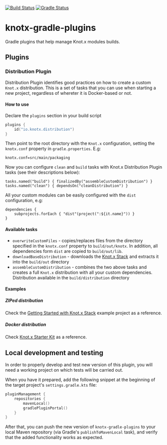 [![Build Status](https://dev.azure.com/knotx/Knotx/_apis/build/status/Knotx.knotx-gradle-plugins?branchName=master)](https://dev.azure.com/knotx/Knotx/_build/latest?definitionId=14&branchName=master)
[![Gradle Status](https://gradleupdate.appspot.com/Knotx/knotx-gradle-plugins/status.svg)](https://gradleupdate.appspot.com/Knotx/knotx-gradle-plugins/status)

# knotx-gradle-plugins
Gradle plugins that help manage Knot.x modules builds.

## Plugins

### Distribution Plugin
Distribution Plugin identifies good practices on how to create a custom `Knot.x` distribution. This is a set of tasks that you can use when starting a new project, regardless of whereter it is Docker-based or not.

#### How to use
Declare the `plugins` section in your build script

```kotlin
plugins {
    id("io.knotx.distribution")
}
```
Then point to the root directory with the `Knot.x` configuration, setting the `knotx.conf` property in `gradle.properties`. E.g:

```
knotx.conf=src/main/packaging
```
Now you can configure `clean` and `build` tasks with Knot.x Distribution Plugin tasks (see their descriptions below):

```
tasks.named("build") { finalizedBy("assembleCustomDistribution") }
tasks.named("clean") { dependsOn("cleanDistribution") }
```
All your custom modules can be easily configured with the `dist` configuration, e.g:
```
dependencies {
    subprojects.forEach { "dist"(project(":${it.name}")) }
}
```

#### Available tasks
 - `overwriteCustomFiles` - copies/replaces files from the directory specified in the `knotx.conf` property to `build/out/knotx`. In addition, all dependencies form `dist` are copied to  `build/out/lib`.  
 - `downloadBaseDistribution` - downloads the [Knot.x Stack](https://github.com/Knotx/knotx-stack) and extracts it into the `build/out` directory
 - `assembleCustomDistribution` - combines the two above tasks and creates a full `Knot.x` distribution with all your custom dependencies. Distribution available in the `build/distribution` directory 

#### Examples

##### ZIPed distribution 
Check the [Getting Started with Knot.x Stack](https://github.com/Knotx/knotx-example-project/tree/master/getting-started) example project as a reference.

##### Docker distribution
Check [Knot.x Starter Kit](https://github.com/Knotx/knotx-starter-kit) as a reference.
 
 ## Local development and testing

In order to properly develop and test new version of this plugin, you will need a working project on which tests will be carried out.

When you have it prepared, add the following snippet at the beginning of the target project's `settings.gradle.kts` file:

```kotlin
pluginManagement {
    repositories {
        mavenLocal()
        gradlePluginPortal()
    }
}
```

After that, you can push the new version of `knotx-gradle-plugins` to your local Maven repository (via Gradle's `publishToMavenLocal` task),
and verify that the added functionality works as expected.
